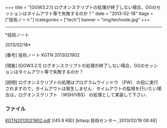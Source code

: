 ﻿+++
title = "[GGW3.2.1] ログオンスクリプトの処理が終了しない場合，GGのセッションはタイムアウト等で失敗するのか？"
date = "2013-02-18"
ttags = ["技術ノート"]
tcategories = ["tech"]
banner = "img/technote.jpg"
+++

-----------------------------------------------------------------------------------------------------------------------------

*技術ノート

2013/02/18*


[番号]
技術ノート KGTN 2013021902

[現象]
[GGW3.2.1]
ログオンスクリプトの処理が終了しない場合，GGのセッションはタイムアウト等で失敗するのか？

[説明]
ログオンスクリプトの処理はプログラムウインドウ （PW）
の前に実行されますので，タイムアウトは発生しません．タイムアウトの監視を行いたい場合は，ログオンスクリプト
（WSH/VBS） の処理として実装して下さい．


### ファイル

 
 


[KGTN2013021902.pdf](http://techreport.kitasp.net/attachments/download/1208/KGTN2013021902.pdf)
 [(45.9 KB)] [kitasp 技術センター, 2013/02/19
08:48]


 


 

